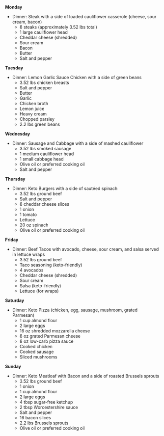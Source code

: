 **Monday**
- Dinner: Steak with a side of loaded cauliflower casserole (cheese, sour cream, bacon)
  - 8 steaks (approximately 3.52 lbs total)
  - 1 large cauliflower head
  - Cheddar cheese (shredded)
  - Sour cream
  - Bacon
  - Butter
  - Salt and pepper

**Tuesday**
- Dinner: Lemon Garlic Sauce Chicken with a side of green beans
  - 3.52 lbs chicken breasts
  - Salt and pepper
  - Butter
  - Garlic
  - Chicken broth
  - Lemon juice
  - Heavy cream
  - Chopped parsley
  - 2.2 lbs green beans

**Wednesday**
- Dinner: Sausage and Cabbage with a side of mashed cauliflower
  - 3.52 lbs smoked sausage
  - 1 medium cauliflower head
  - 1 small cabbage head
  - Olive oil or preferred cooking oil
  - Salt and pepper

**Thursday**
- Dinner: Keto Burgers with a side of sautéed spinach
  - 3.52 lbs ground beef
  - Salt and pepper
  - 8 cheddar cheese slices
  - 1 onion
  - 1 tomato
  - Lettuce
  - 20 oz spinach
  - Olive oil or preferred cooking oil

**Friday**
- Dinner: Beef Tacos with avocado, cheese, sour cream, and salsa served in lettuce wraps
  - 3.52 lbs ground beef
  - Taco seasoning (keto-friendly)
  - 4 avocados
  - Cheddar cheese (shredded)
  - Sour cream
  - Salsa (keto-friendly)
  - Lettuce (for wraps)

**Saturday**
- Dinner: Keto Pizza (chicken, egg, sausage, mushroom, grated Parmesan)
  - 1 cup almond flour
  - 2 large eggs
  - 16 oz shredded mozzarella cheese
  - 8 oz grated Parmesan cheese
  - 8 oz low-carb pizza sauce
  - Cooked chicken
  - Cooked sausage
  - Sliced mushrooms

**Sunday**
- Dinner: Keto Meatloaf with Bacon and a side of roasted Brussels sprouts
  - 3.52 lbs ground beef
  - 1 onion
  - 1 cup almond flour
  - 2 large eggs
  - 4 tbsp sugar-free ketchup
  - 2 tbsp Worcestershire sauce
  - Salt and pepper
  - 16 bacon slices
  - 2.2 lbs Brussels sprouts
  - Olive oil or preferred cooking oil
